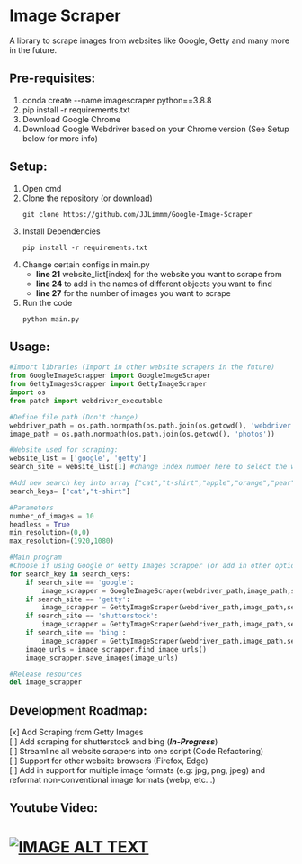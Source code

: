 # Image Scraper
A library to scrape images from websites like Google, Getty and many more in the future.

## Pre-requisites:
1. conda create --name imagescraper python==3.8.8
2. pip install -r requirements.txt
3. Download Google Chrome 
4. Download Google Webdriver based on your Chrome version (See Setup below for more info)

## Setup:
1. Open cmd
2. Clone the repository (or [download](https://github.com/JJLimmm/Google-Image-Scraper/archive/refs/heads/master.zip))
    ```
    git clone https://github.com/JJLimmm/Google-Image-Scraper
    ```
3. Install Dependencies
    ```
    pip install -r requirements.txt
    ```
4. Change certain configs in main.py
    - **line 21** website_list[index] for the website you want to scrape from
    - **line 24** to add in the names of different objects you want to find
    - **line 27** for the number of images you want to scrape
5. Run the code
    ```
    python main.py
    ```

## Usage:
```python
#Import libraries (Import in other website scrapers in the future)
from GoogleImageScrapper import GoogleImageScraper
from GettyImagesScrapper import GettyImageScraper
import os
from patch import webdriver_executable

#Define file path (Don't change)
webdriver_path = os.path.normpath(os.path.join(os.getcwd(), 'webdriver', webdriver_executable()))
image_path = os.path.normpath(os.path.join(os.getcwd(), 'photos'))

#Website used for scraping: 
website_list = ['google', 'getty']
search_site = website_list[1] #change index number here to select the website you are using

#Add new search key into array ["cat","t-shirt","apple","orange","pear","fish"]
search_keys= ["cat","t-shirt"]

#Parameters
number_of_images = 10
headless = True
min_resolution=(0,0)
max_resolution=(1920,1080)

#Main program
#Choose if using Google or Getty Images Scrapper (or add in other options next time)
for search_key in search_keys:
    if search_site == 'google':
        image_scrapper = GoogleImageScraper(webdriver_path,image_path,search_key,number_of_images,headless,min_resolution,max_resolution)
    if search_site == 'getty':
        image_scrapper = GettyImageScraper(webdriver_path,image_path,search_key,number_of_images,headless,min_resolution,max_resolution)
    if search_site == 'shutterstock':
        image_scrapper = GettyImageScraper(webdriver_path,image_path,search_key,number_of_images,headless,min_resolution,max_resolution)
    if search_site == 'bing':
        image_scrapper = GettyImageScraper(webdriver_path,image_path,search_key,number_of_images,headless,min_resolution,max_resolution)
    image_urls = image_scrapper.find_image_urls()
    image_scrapper.save_images(image_urls)

#Release resources    
del image_scrapper

```  
## Development Roadmap:  
[x] Add Scraping from Getty Images  
[ ] Add scraping for shutterstock and bing (**_In-Progress_**)  
[ ] Streamline all website scrapers into one script (Code Refactoring)  
[ ] Support for other website browsers (Firefox, Edge)  
[ ] Add in support for multiple image formats (e.g: jpg, png, jpeg) and reformat non-conventional image formats (webp, etc...)  

## Youtube Video:
[![IMAGE ALT TEXT](https://github.com/ohyicong/Google-Image-Scraper/blob/master/youtube_thumbnail.PNG)](https://youtu.be/QZn_ZxpsIw4 "Google Image Scraper")
=======

